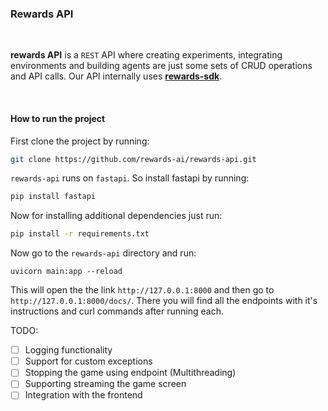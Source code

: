 ### **Rewards API** 

<br>

**rewards API** is a `REST` API where creating experiments, integrating environments and building agents are just some sets of CRUD operations and API calls. Our API internally uses [**rewards-sdk**](https://github.com/rewards-ai/rewards-SDK). 

<br>

#### **How to run the project** 

First clone the project by running:
```bash
git clone https://github.com/rewards-ai/rewards-api.git
```

`rewards-api` runs on `fastapi`. So install fastapi by running: 

```bash
pip install fastapi
```

Now for installing additional dependencies just run:

```bash
pip install -r requirements.txt
```

Now go to the `rewards-api` directory and run:

```
uvicorn main:app --reload
```

This will open the the link `http://127.0.0.1:8000` and then go to `http://127.0.0.1:8000/docs/`. There you will find all the endpoints with it's instructions and curl commands after running each. 


TODO:

- [ ] Logging functionality
- [ ] Support for custom exceptions 
- [ ] Stopping the game using endpoint (Multithreading)
- [ ] Supporting streaming the game screen
- [ ] Integration with the frontend 